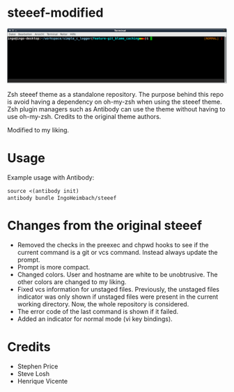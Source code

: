 # steeef-modified

![Screenshot](https://github.com/IngoHeimbach/steeef/blob/master/steeef-modified.png)

Zsh steeef theme as a standalone repository. The purpose behind this repo is avoid having a
dependency on oh-my-zsh when using the steeef theme. Zsh plugin managers such as Antibody can use
the theme without having to use oh-my-zsh. Credits to the original theme authors.

Modified to my liking.

# Usage
Example usage with Antibody:

    source <(antibody init)
    antibody bundle IngoHeimbach/steeef

# Changes from the original steeef
- Removed the checks in the preexec and chpwd hooks to see if the current command is a git or vcs
  command. Instead always update the prompt.
- Prompt is more compact.
- Changed colors. User and hostname are white to be unobtrusive. The other colors are changed to my liking.
- Fixed vcs information for unstaged files. Previously, the unstaged files indicator was only shown if unstaged
  files were present in the current working directory. Now, the whole repository is considered.
- The error code of the last command is shown if it failed.
- Added an indicator for normal mode (vi key bindings).

# Credits
- Stephen Price
- Steve Losh
- Henrique Vicente
